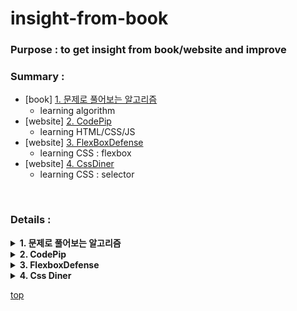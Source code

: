 # insight-from-book
### Purpose : to get insight from book/website and improve <br>
### Summary :
- [book] [1. 문제로 풀어보는 알고리즘](#-1-문제로-풀어보는-알고리즘-)<br>
	- learning algorithm
- [website] [2. CodePip](#-2-codepip-)<br>
	- learning HTML/CSS/JS
- [website] [3. FlexBoxDefense](#-3-flexbox-defense-)<br>
  - learning CSS : flexbox
- [website] [4. CssDiner](#-4-css-diner-)<br>
  - learning CSS : selector
<br>

### Details :
<details>
	<summary><strong>1. 문제로 풀어보는 알고리즘</strong></summary>
	<div markdown="1">
		<h2> 1. 문제로 풀어보는 알고리즘 </h2>

### Chapter 0.1 최대와 최소
 - code 0-1)) 최대 / 최소값을 구하는 함수 작성하기
 - code 0-2)) 배열의 최대 값 구하는 함수 작성하기
 - code 0-3)) 조건연산자(삼항연산자 : c)에서 유의할 사항 : 실행 순서
 - code 0-4)) 재귀함수에서 유의할 사항 : 속도

### Chapter 0.2 두 변수의 값 바꾸기 (swap)
 - code 0-5 ~ 0-6)) 포인터를 이용하여 값 바꾸기
 - code 0-7)) 배열에서 두 값 바꾸기

### Chapter 0.3 배열 회전
 - code 0-8)) right_rotate 함수 : 오른쪽으로 이동
 - code 0-8확장)) left_rotate 함수 : 왼쪽으로 이동
 - code 0-8확장)) right_rotate 함수 : k만큼 오른쪽으로 이동하는 함수와 빠르게 개량버전
 - extra)) SimpleRight : 오른쪽으로 n만큼 이동 연습
 - extra)) SimpleLeft : 왼쪽으로 n만큼 이동 연습

### Chapter 0.4 은행 대기번호 관리 (Queue)
 - code 0-9)) 배열로 큐 작성하기
 - code 0-9확장)) 배열 늘려서 무한정 큐 사용하기
 - code 0-10)) 원형 큐 작성하기 (Circle Queue) : 0-9의 단점(빈배열) 개선
 - extra)) QueueFromArray : 배열을 통해 Queue 구현하기 연습
 - extra)) StackFromArray : 배열을 통해 Stack 구현하기 연습

### Chapter 0.5 연결리스트 (LinkedList)
 - code 0-11 ~ 0-12)) 연결리스트로 큐 작성하기
 - code0-11 ~ 12확장1)) 최대 수용할 수 있는 대기번호는?
 - code0-11 ~ 12확장2)) 최대 수용할 수 있는 대기번호는?
 - extra)) MyLinkedListTest : 사용자 클래스를 통해 LinkedList 구현하기 연습(add, get, set, remove, indexOf)
 - extra)) QueueFromList : 연결리스트를 통해 Queue 구현하기 연습
 - extra)) StackFromList : 연결리스트를 통해 Stack 구현하기 연습
 	<hr>
	</div>
</details>
	

<details>
	<summary><strong>2. CodePip</strong></summary>
	<div markdown="1">
		<h2> 2. CodePip </h2>

### 1. flexbox
 - container
	* display : flex;
	* flex-direction : row | row-reverse | column | column-reverse
	* flex-wrap : wrap | nowrap | ..
	* flex-flow = flex-direction + flex-wrap
	* justify-content : flex-start | flex-end | space-around | space-between | center ..
	* align-items : flex-start | flex-end | center;
	* align-content : flex-start | flex-end | center;
 - item
 	* order : 0 (default: 0)
 	* align-self : flex-start | flex-end | center;
 	* flex-shrink : 1 | 2 ..
 	* flex-grow : 1 | 2 ..
 
### 2. grid
 - container
	* grid-template-columns : 1fr 1fr 1fr 1fr;
	* grid-template-rows : 1fr 1fr;
	* grid-template : grid-template-columns + grid-template-rows
	* order : 0 (default: 0)
 - item
 	* grid-column-start : 2;
 	* grid-column-end : span 3;
 	* grid-column : grid-column-start + grid-column-end
 	* grid-row-start : 3;
 	* grid-row-end : 2;
 	* grid-row : grid-row-start + grid-row-end
 	* grid-area : grid-column + grid-row
 	* order : 0 (defulat: 0);
 
### 3. transform
 - Rotate
 	* rotate(10deg), rotateZ(10deg) / rotate(-10deg), rotateZ(-10deg)
 	* rotateX(20deg) / rotateX(-20deg)
 	* rotateY(30deg) / rotateY(-30deg)
 	* rotate3d(0.1, 0.2, 0.3, angle) =
 	  rotateX(angle * 0.1) rotateY(angle * 0.2) rotateZ(angle * 0.3)
  - Scale
	* scaleX(1.2)
	* scaleY(1.5
	* scale(1.2, 1.5)
	* scale3d(1.2, 1.5, 1)
 - Skew
 	* skewX(20deg)
 	* skewY(30deg)
 	* skew(20deg, 30deg)
 - Translate
	* translateX(100px);
	* translateY(50px);
	* translate(100px, 50px);
	* translateZ(200px);
	* translate3d(100px, 50px, 200px);

### 4. others
 - Animation
 	* @keyframes myanimation {
 		from {	// initial condition	}
 		50% {	// conditions after 50% of running time	}
 		to {	// terminal condition	}
 	  }
	* animation-direction : normal  | reverse | alternate | alternate-reverse;
	* animation-name : myanimation (normally slidein or etc);
	* animation-delay : 1s;
	* animation-duration : 3s;
	* animation-iteration-count : 0 | 1 | 2 | ... | infinite;
	* animation-fill-mode : none | forwards | backwards | both .. 
	* animation-play-stateReset : paused | running;
	* animation-timing-function : linear | ease-in-out | steps(5, end) | cubic-bezier(0.1, -0.5, 0.2, 0);
	* animation : abbr. for all above
 - Others
	* calc(1em + 10% + 50px);
	* direction : rtl;
	* unicode-bidi : bidi-override;
	* border-color : red yellow blue purple;
	* opacity : 0.5;
	* filter: grayscale(100%);
	* selector: hover | focus | visited | active | nth-child | checked ...
	* selector:: before | after | selection ...
	* counter-increment : mycount;
	* content : counter(mycount);
	<hr/>
	</div>
</details>

<details>
  <summary><strong>3. FlexboxDefense</strong></summary>
  <div markdown="1">
    <h2> 3. Flexbox Defense </h2>

### Answer
    1.
    .tower-group-1 {display: flex; justify-content: center;}
    
    2. 
    .tower-group-1 {display: flex; justify-content: flex-end;}
    .tower-group-2 {display: flex; justify-content: center;}
    .tower-group-3 {display: flex; justify-content: flex-end;}
    
    3.
    .tower-group-1 {display: flex; justify-content: center;}
    .tower-group-2 {display: flex; justify-content: space-between;}
    
    4.
    .tower-group-1 {display: flex; align-items: flex-end;}
    .tower-group-2 {display: flex; align-items: flex-end;}
    
    5.
    .tower-group-1 {display: flex; align-items: flex-end; justify-content: space-around;}
    .tower-group-2 {display: flex; justify-content: center;}
    .tower-group-3 {display: flex; align-items: center; justify-content: center;}
    
    6.
    .tower-group-1 {display: flex; align-items: center; justify-content: space-between;}
    
    7.
    .tower-group-1 {display: flex; flex-direction: column; justify-content: space-between;}
    .tower-group-2 {display: flex; flex-direction: column; justify-content: space-between;}
    
    8. 
    .tower-group-1 {display: flex; flex-direction: column; justify-content: space-between;}
    .tower-group-2 {display: flex; justify-content: space-between; flex-direction: column; align-items: center;}
    
    9.
    .tower-group-1 {display: flex; justify-content: space-around; flex-direction: row-reverse;}
    .tower-group-2 {display: flex; justify-content: space-around; flex-direction: row-reverse; align-items: center;}
    
    10. 
    .tower-group-1 {display: flex; justify-content: space-around;}
    .tower-1-1 {}
    .tower-1-2 {order: 1;}
    .tower-1-3 {}
    .tower-group-2 {display: flex; justify-content: space-around;}
    .tower-2-1 {}
    .tower-2-2 {order: -1;}
    .tower-2-3 {}
    
    11.
    .tower-group-1 {display: flex; justify-content: space-between;}
    .tower-1-1 {align-self: flex-end;}
    .tower-1-2 {}
    .tower-1-3 {align-self: flex-end;}
    .tower-1-4 {}
    
    12. 
    .tower-group-1 {display: flex; justify-content: space-between;}
    .tower-1-1 {}
    .tower-1-2 {align-self: center;}
    .tower-1-3 {order: 1;align-self: center;}
    .tower-1-4 {align-self: center;}
    .tower-1-5 {order: 1;align-self: flex-end;}
  <hr/>
  </div>
</details>

<details>
  <summary><strong>4. Css Diner</strong></summary>
  <div markdown="1">
    <h2> 4. Css Diner </h2>

### Answer
    1. plate
    2. bento
    3. #fancy
    4. plate apple
    5. plate#fancy *
    6. apple.small
    7. orange.small
    8. bento orange.small
    9. plate, bento
    10. *
    11. plate *
    12. plate + apple
    13. bento ~ pickle
    14. plate > apple
    15. plate orange:first-child or plate orange:first-of-type
    16. plate *:only-child
    17. *.small:last-child
    18. plate:nth-child(3) or plate:nth-of-type(3)
    19. bento:nth-last-child(3)
    20. apple:nth-of-type(1)
    21. plate:nth-of-type(2n)
    22. plate:nth-of-type(2n+3)
    23. plate apple:only-child
    24. orange:last-of-type, apple:last-of-type
    25. bento:empty
    26. apple:not(.small)
    27. *[for]
    28. plate[for]
    29. bento[for="Vitaly"]
    30. *[for^="Sa"]
    31. *[for$="ato"]
    32. bento[for*="obb"]
  <hr/>
  </div>
</details>


[top](#insight-from-book)
